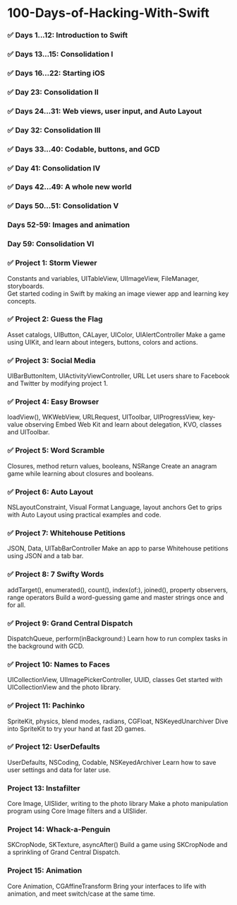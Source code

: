 # 100-Days-of-Hacking-With-Swift

### ✅ Days 1...12: Introduction to Swift 
### ✅ Days 13...15: Consolidation I 
### ✅ Days 16...22: Starting iOS 
### ✅ Day 23: Consolidation II
### ✅ Days 24...31: Web views, user input, and Auto Layout
### ✅ Day 32: Consolidation III
### ✅ Days 33...40: Codable, buttons, and GCD
### ✅ Day 41: Consolidation IV
### ✅ Days 42...49: A whole new world
### ✅ Days 50...51: Consolidation V
### Days 52-59: Images and animation
### Day 59: Consolidation VI


### ✅ Project 1: Storm Viewer 
Constants and variables, UITableView, UIImageView, FileManager, storyboards.<br/>
Get started coding in Swift by making an image viewer app and learning key concepts.

### ✅ Project 2: Guess the Flag 
Asset catalogs, UIButton, CALayer, UIColor, UIAlertController
Make a game using UIKit, and learn about integers, buttons, colors and actions.

### ✅ Project 3: Social Media 
UIBarButtonItem, UIActivityViewController, URL
Let users share to Facebook and Twitter by modifying project 1.

### ✅ Project 4: Easy Browser
loadView(), WKWebView, URLRequest, UIToolbar, UIProgressView, key-value observing
Embed Web Kit and learn about delegation, KVO, classes and UIToolbar.

### ✅ Project 5: Word Scramble
Closures, method return values, booleans, NSRange
Create an anagram game while learning about closures and booleans.

### ✅ Project 6: Auto Layout
NSLayoutConstraint, Visual Format Language, layout anchors
Get to grips with Auto Layout using practical examples and code.

### ✅ Project 7: Whitehouse Petitions
JSON, Data, UITabBarController
Make an app to parse Whitehouse petitions using JSON and a tab bar.

### ✅ Project 8: 7 Swifty Words
addTarget(), enumerated(), count(), index(of:), joined(), property observers, range operators
Build a word-guessing game and master strings once and for all.

### ✅ Project 9: Grand Central Dispatch
DispatchQueue, perform(inBackground:)
Learn how to run complex tasks in the background with GCD.

### ✅ Project 10: Names to Faces
UICollectionView, UIImagePickerController, UUID, classes
Get started with UICollectionView and the photo library.

### ✅ Project 11: Pachinko
SpriteKit, physics, blend modes, radians, CGFloat, NSKeyedUnarchiver
Dive into SpriteKit to try your hand at fast 2D games.

### ✅ Project 12: UserDefaults
UserDefaults, NSCoding, Codable, NSKeyedArchiver
Learn how to save user settings and data for later use.

###  Project 13: Instafilter
Core Image, UISlider, writing to the photo library
Make a photo manipulation program using Core Image filters and a UISlider.

### Project 14: Whack-a-Penguin
SKCropNode, SKTexture, asyncAfter()
Build a game using SKCropNode and a sprinkling of Grand Central Dispatch.

### Project 15: Animation
Core Animation, CGAffineTransform
Bring your interfaces to life with animation, and meet switch/case at the same time.
